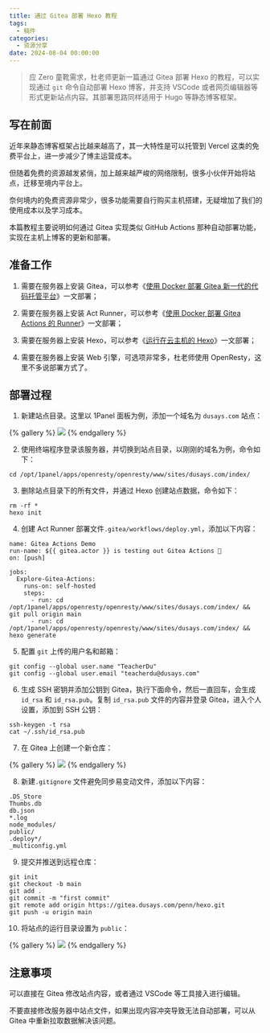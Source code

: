 ```yaml
---
title: 通过 Gitea 部署 Hexo 教程
tags:
  - 稿件
categories:
  - 资源分享
date: 2024-08-04 00:00:00
---
```


> 应 Zero 童靴需求，杜老师更新一篇通过 Gitea 部署 Hexo 的教程，可以实现通过 `git` 命令自动部署 Hexo 博客，并支持 VSCode 或者网页编辑器等形式更新站点内容。其部署思路同样适用于 Hugo 等静态博客框架。

<!-- more -->

## 写在前面

近年来静态博客框架占比越来越高了，其一大特性是可以托管到 Vercel 这类的免费平台上，进一步减少了博主运营成本。

但随着免费的资源越发紧俏，加上越来越严峻的网络限制，很多小伙伴开始将站点，迁移至境内平台上。

奈何境内的免费资源非常少，很多功能需要自行购买主机搭建，无疑增加了我们的使用成本以及学习成本。

本篇教程主要说明如何通过 Gitea 实现类似 GitHub Actions 那种自动部署功能，实现在主机上博客的更新和部署。

## 准备工作

1. 需要在服务器上安装 Gitea，可以参考《[使用 Docker 部署 Gitea 新一代的代码托管平台](https://dusays.com/722/)》一文部署；

2. 需要在服务器上安装 Act Runner，可以参考《[使用 Docker 部署 Gitea Actions 的 Runner](https://dusays.com/723/)》一文部署；

3. 需要在服务器上安装 Hexo，可以参考《[运行在云主机的 Hexo](https://dusays.com/296/)》一文部署；

4. 需要在服务器上安装 Web 引擎，可选项非常多，杜老师使用 OpenResty，这里不多说部署方式了。

## 部署过程

1. 新建站点目录。这里以 1Panel 面板为例，添加一个域名为 `dusays.com` 站点：

{% gallery %}
![](https://cdn.dusays.com/2024/08/734-1.jpg)
{% endgallery %}

2. 使用终端程序登录该服务器，并切换到站点目录，以刚刚的域名为例，命令如下：

```
cd /opt/1panel/apps/openresty/openresty/www/sites/dusays.com/index/
```

3. 删除站点目录下的所有文件，并通过 Hexo 创建站点数据，命令如下：

```
rm -rf *
hexo init
```

4. 创建 Act Runner 部署文件`.gitea/workflows/deploy.yml`，添加以下内容：

```
name: Gitea Actions Demo
run-name: ${{ gitea.actor }} is testing out Gitea Actions 🚀
on: [push]

jobs:
  Explore-Gitea-Actions:
    runs-on: self-hosted
    steps:
      - run: cd /opt/1panel/apps/openresty/openresty/www/sites/dusays.com/index/ && git pull origin main
      - run: cd /opt/1panel/apps/openresty/openresty/www/sites/dusays.com/index/ && hexo generate
```

5. 配置 `git` 上传的用户名和邮箱：

```
git config --global user.name "TeacherDu"
git config --global user.email "teacherdu@dusays.com"
```

6. 生成 SSH 密钥并添加公钥到 Gitea，执行下面命令，然后一直回车，会生成 `id_rsa` 和 `id_rsa.pub`。复制 `id_rsa.pub` 文件的内容并登录 Gitea，进入个人设置，添加到 SSH 公钥：

```
ssh-keygen -t rsa
cat ~/.ssh/id_rsa.pub
```

7. 在 Gitea 上创建一个新仓库：

{% gallery %}
![](https://cdn.dusays.com/2024/08/734-2.jpg)
{% endgallery %}

8. 新建`.gitignore` 文件避免同步易变动文件，添加以下内容：

```
.DS_Store
Thumbs.db
db.json
*.log
node_modules/
public/
.deploy*/
_multiconfig.yml
```

9. 提交并推送到远程仓库：

```
git init
git checkout -b main
git add .
git commit -m "first commit"
git remote add origin https://gitea.dusays.com/penn/hexo.git
git push -u origin main
```

10. 将站点的运行目录设置为 `public`：

{% gallery %}
![](https://cdn.dusays.com/2024/08/734-3.jpg)
{% endgallery %}

## 注意事项

可以直接在 Gitea 修改站点内容，或者通过 VSCode 等工具接入进行编辑。

不要直接修改服务器中站点文件，如果出现内容冲突导致无法自动部署，可以从 Gitea 中重新拉取数据解决该问题。